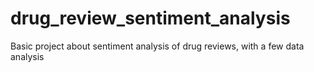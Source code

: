 # drug_review_sentiment_analysis
Basic project about sentiment analysis of drug reviews, with a few data analysis
